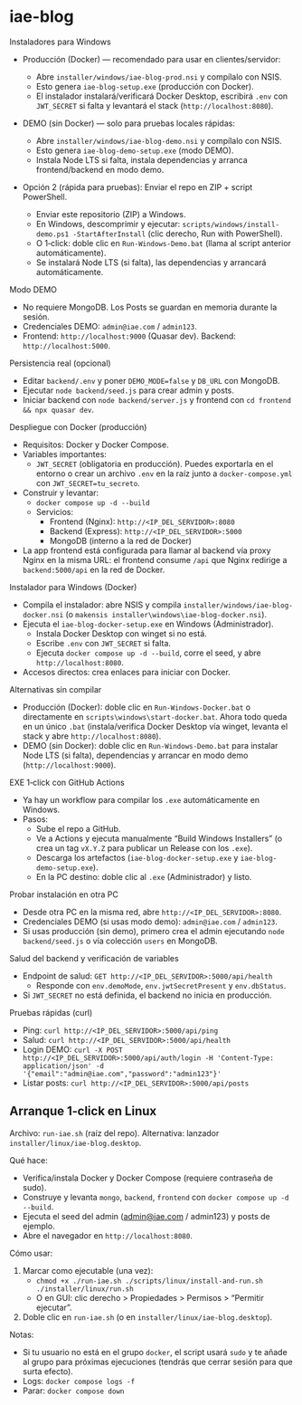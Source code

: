 # iae-blog

Instaladores para Windows
- Producción (Docker) — recomendado para usar en clientes/servidor:
  - Abre `installer/windows/iae-blog-prod.nsi` y compílalo con NSIS.
  - Esto genera `iae-blog-setup.exe` (producción con Docker).
  - El instalador instalará/verificará Docker Desktop, escribirá `.env` con `JWT_SECRET` si falta y levantará el stack (`http://localhost:8080`).

- DEMO (sin Docker) — solo para pruebas locales rápidas:
  - Abre `installer/windows/iae-blog-demo.nsi` y compílalo con NSIS.
  - Esto genera `iae-blog-demo-setup.exe` (modo DEMO).
  - Instala Node LTS si falta, instala dependencias y arranca frontend/backend en modo demo.

- Opción 2 (rápida para pruebas): Enviar el repo en ZIP + script PowerShell.
  - Enviar este repositorio (ZIP) a Windows.
  - En Windows, descomprimir y ejecutar: `scripts/windows/install-demo.ps1 -StartAfterInstall` (clic derecho, Run with PowerShell).
  - O 1‑click: doble clic en `Run-Windows-Demo.bat` (llama al script anterior automáticamente).
  - Se instalará Node LTS (si falta), las dependencias y arrancará automáticamente.

Modo DEMO
- No requiere MongoDB. Los Posts se guardan en memoria durante la sesión.
- Credenciales DEMO: `admin@iae.com` / `admin123`.
- Frontend: `http://localhost:9000` (Quasar dev). Backend: `http://localhost:5000`.

Persistencia real (opcional)
- Editar `backend/.env` y poner `DEMO_MODE=false` y `DB_URL` con MongoDB.
- Ejecutar `node backend/seed.js` para crear admin y posts.
- Iniciar backend con `node backend/server.js` y frontend con `cd frontend && npx quasar dev`.

Despliegue con Docker (producción)
- Requisitos: Docker y Docker Compose.
- Variables importantes:
  - `JWT_SECRET` (obligatoria en producción). Puedes exportarla en el entorno o crear un archivo `.env` en la raíz junto a `docker-compose.yml` con `JWT_SECRET=tu_secreto`.
- Construir y levantar:
  - `docker compose up -d --build`
  - Servicios:
    - Frontend (Nginx): `http://<IP_DEL_SERVIDOR>:8080`
    - Backend (Express): `http://<IP_DEL_SERVIDOR>:5000`
    - MongoDB (interno a la red de Docker)
- La app frontend está configurada para llamar al backend vía proxy Nginx en la misma URL: el frontend consume `/api` que Nginx redirige a `backend:5000/api` en la red de Docker.

Instalador para Windows (Docker)
- Compila el instalador: abre NSIS y compila `installer/windows/iae-blog-docker.nsi` (o `makensis installer\windows\iae-blog-docker.nsi`).
- Ejecuta el `iae-blog-docker-setup.exe` en Windows (Administrador).
  - Instala Docker Desktop con winget si no está.
  - Escribe `.env` con `JWT_SECRET` si falta.
  - Ejecuta `docker compose up -d --build`, corre el seed, y abre `http://localhost:8080`.
- Accesos directos: crea enlaces para iniciar con Docker.

Alternativas sin compilar
- Producción (Docker): doble clic en `Run-Windows-Docker.bat` o directamente en `scripts\windows\start-docker.bat`. Ahora todo queda en un único `.bat` (instala/verifica Docker Desktop vía winget, levanta el stack y abre `http://localhost:8080`).
- DEMO (sin Docker): doble clic en `Run-Windows-Demo.bat` para instalar Node LTS (si falta), dependencias y arrancar en modo demo (`http://localhost:9000`).

EXE 1‑click con GitHub Actions
- Ya hay un workflow para compilar los `.exe` automáticamente en Windows.
- Pasos:
  - Sube el repo a GitHub.
  - Ve a Actions y ejecuta manualmente “Build Windows Installers” (o crea un tag `vX.Y.Z` para publicar un Release con los `.exe`).
  - Descarga los artefactos (`iae-blog-docker-setup.exe` y `iae-blog-demo-setup.exe`).
  - En la PC destino: doble clic al `.exe` (Administrador) y listo.

Probar instalación en otra PC
- Desde otra PC en la misma red, abre `http://<IP_DEL_SERVIDOR>:8080`.
- Credenciales DEMO (si usas modo demo): `admin@iae.com` / `admin123`.
- Si usas producción (sin demo), primero crea el admin ejecutando `node backend/seed.js` o vía colección `users` en MongoDB.

Salud del backend y verificación de variables
- Endpoint de salud: `GET http://<IP_DEL_SERVIDOR>:5000/api/health`
  - Responde con `env.demoMode`, `env.jwtSecretPresent` y `env.dbStatus`.
- Si `JWT_SECRET` no está definida, el backend no inicia en producción.

Pruebas rápidas (curl)
- Ping: `curl http://<IP_DEL_SERVIDOR>:5000/api/ping`
- Salud: `curl http://<IP_DEL_SERVIDOR>:5000/api/health`
- Login DEMO: `curl -X POST http://<IP_DEL_SERVIDOR>:5000/api/auth/login -H 'Content-Type: application/json' -d '{"email":"admin@iae.com","password":"admin123"}'`
- Listar posts: `curl http://<IP_DEL_SERVIDOR>:5000/api/posts`

## Arranque 1‑click en Linux

Archivo: `run-iae.sh` (raíz del repo). Alternativa: lanzador `installer/linux/iae-blog.desktop`.

Qué hace:
- Verifica/instala Docker y Docker Compose (requiere contraseña de sudo).
- Construye y levanta `mongo`, `backend`, `frontend` con `docker compose up -d --build`.
- Ejecuta el seed del admin (admin@iae.com / admin123) y posts de ejemplo.
- Abre el navegador en `http://localhost:8080`.

Cómo usar:
1) Marcar como ejecutable (una vez):
   - `chmod +x ./run-iae.sh ./scripts/linux/install-and-run.sh ./installer/linux/run.sh`
   - O en GUI: clic derecho > Propiedades > Permisos > “Permitir ejecutar”.
2) Doble clic en `run-iae.sh` (o en `installer/linux/iae-blog.desktop`).

Notas:
- Si tu usuario no está en el grupo `docker`, el script usará `sudo` y te añade al grupo para próximas ejecuciones (tendrás que cerrar sesión para que surta efecto).
- Logs: `docker compose logs -f`
- Parar: `docker compose down`
